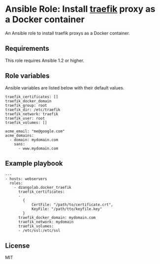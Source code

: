 # Ansible Role: Install [traefik](https://traefik.io/) proxy as a Docker container

An Ansible role to install traefik proxys as a Docker container.

## Requirements

This role requires Ansible 1.2 or higher.

## Role variables

Ansible variables are listed below with their default values.

```
traefik_certificates: []
traefik_docker_domain
traefik_group: root
traefik_dir: /etc/traefik
traefik_network: traefik
traefik_user: root
traefik_volumes: []

acme_email: "me@google.com"
acme_domains:
  - domain: mydomain.com
    sans:
      - www.mydomain.com
```

## Example playbook

```
---
- hosts: webservers
  roles:
    - dzangolab.docker_traefik
      traefik_certificates:
      -
      	{
      		CertFile: "/path/to/certificate.crt",
      		KeyFile: "/path/tto/keyfile.key"
      	}
      traefik_docker_domain: mydomain.com
      traefik_network: mydomain
      traefik_volumes:
      - /etc/ssl:/etc/ssl
```

## License

MIT


